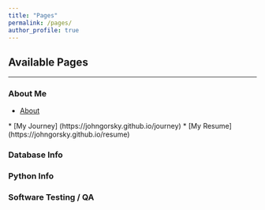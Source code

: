 ```yaml
---
title: "Pages"
permalink: /pages/
author_profile: true
---
```


## Available Pages ##
-----

### About Me ###
<ul>
<li type="disc"> <a href="/about"> About </a>
</ul>
* [My Journey] (https://johngorsky.github.io/journey)
* [My Resume] (https://johngorsky.github.io/resume)

### Database Info ###


### Python Info ###


### Software Testing / QA ###

 